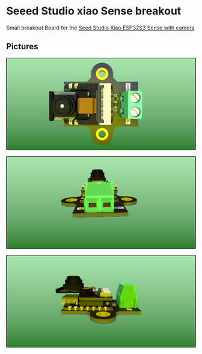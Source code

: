 # Seeed Studio xiao Sense breakout

Small breakout Board for the [Seed Studio Xiao ESP32S3 Sense with camera](https://www.mouser.de/ProductDetail/713-113991115)
## Pictures

![ ](https://github.com/SirBramble/Seeed-Studio-xiao-Sense-breakout/blob/9d83d5e9f2aa80ca6868a7d196950fd0b476f5e5/Xiao%20Breakout%20PCB/pictures/Xiao%20Breakout%20PCB%20TOP.png)

![ ](https://github.com/SirBramble/Seeed-Studio-xiao-Sense-breakout/blob/9d83d5e9f2aa80ca6868a7d196950fd0b476f5e5/Xiao%20Breakout%20PCB/pictures/Xiao%20Breakout%20PCB%20FRONT.png)

![ ](https://github.com/SirBramble/Seeed-Studio-xiao-Sense-breakout/blob/9d83d5e9f2aa80ca6868a7d196950fd0b476f5e5/Xiao%20Breakout%20PCB/pictures/Xiao%20Breakout%20PCB%20SIDE.png)
